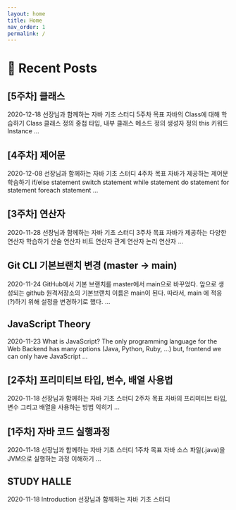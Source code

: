 ```yaml
---
layout: home
title: Home
nav_order: 1
permalink: /
---
```


# 🌱 Recent Posts
<div class="recent-post" onclick="location.href='docs/java/study-halle/week5';">
 <h2>[5주차] 클래스</h2>
 <span class="text-small text-grey-dk-000 mb-0 mr-2">2020-12-18</span>
 선장님과 함께하는 자바 기초 스터디
 5주차
 목표
 자바의 Class에 대해 학습하기
 Class
 클래스 정의
 중첩 타입, 내부 클래스
 메소드 정의
 생성자 정의
 this 키워드
 Instance
 ...
 </div>
 
<div class="recent-post" onclick="location.href='docs/java/study-halle/week4';">
<h2>[4주차] 제어문</h2>
<span class="text-small text-grey-dk-000 mb-0 mr-2">2020-12-08</span>
선장님과 함께하는 자바 기초 스터디
4주차
목표
자바가 제공하는 제어문 학습하기
if/else statement
switch statement
while statement
do statement
for statement
foreach statement
...
</div>

<div class="recent-post" onclick="location.href='docs/java/study-halle/week3';">
<h2>[3주차] 연산자</h2>
<span class="text-small text-grey-dk-000 mb-0 mr-2">2020-11-28</span>
선장님과 함께하는 자바 기초 스터디
3주차
목표
자바가 제공하는 다양한 연산자 학습하기
산술 연산자
비트 연산자
관계 연산자
논리 연산자
...
</div>

<div class="recent-post" onclick="location.href='docs/git/change-default-branch';">
<h2>Git CLI 기본브랜치 변경 (master → main)</h2>
<span class="text-small text-grey-dk-000 mb-0 mr-2">2020-11-24</span>
GitHub에서 기본 브랜치를 master에서 main으로 바꾸었다.
앞으로 생성되는 github 원격저장소의 기본브랜치 이름은 main이 된다.
따라서, main 에 적응(?)하기 위해 설정을 변경하기로 했다.
...
</div>

<div class="recent-post" onclick="location.href='docs/javascript';">
<h2>JavaScript Theory</h2>
<span class="text-small text-grey-dk-000 mb-0 mr-2">2020-11-23</span>
What is JavaScript?
The only programming language for the Web
Backend has many options (Java, Python, Ruby, ...)
but, frontend we can only have JavaScript
...
</div>

<div class="recent-post" onclick="location.href='docs/java/study-halle/week2';">
<h2>[2주차] 프리미티브 타입, 변수, 배열 사용법</h2>
<span class="text-small text-grey-dk-000 mb-0 mr-2">2020-11-18</span>
선장님과 함께하는 자바 기초 스터디
2주차
목표
자바의 프리미티브 타입, 변수 그리고 배열을 사용하는 방법 익히기
...
</div>

<div class="recent-post" onclick="location.href='docs/java/study-halle/week1';">
<h2>[1주차] 자바 코드 실행과정</h2>
<span class="text-small text-grey-dk-000 mb-0 mr-2">2020-11-18</span>
선장님과 함께하는 자바 기초 스터디
1주차
목표
자바 소스 파일(.java)을 JVM으로 실행하는 과정 이해하기
...
</div>

<div class="recent-post" onclick="location.href='docs/java/study-halle';">
<h2>STUDY HALLE</h2>
<span class="text-small text-grey-dk-000 mb-0 mr-2">2020-11-18</span>
Introduction
선장님과 함께하는 자바 기초 스터디
</div>
